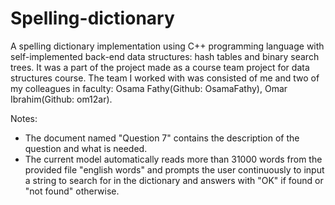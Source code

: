 # Spelling-dictionary
A spelling dictionary implementation using C++ programming language with self-implemented back-end data structures: hash tables and binary search trees. It was a part of the project made as a course team project for data structures course.
The team I worked with was consisted of me and two of my colleagues in faculty: Osama Fathy(Github: OsamaFathy), Omar Ibrahim(Github: om12ar).

Notes:
- The document named "Question 7" contains the description of the question and what is needed.
- The current model automatically reads more than 31000 words from the provided file "english words" and prompts the user continuously to input a string to search for in the dictionary and answers with "OK" if found or "not found" otherwise.


